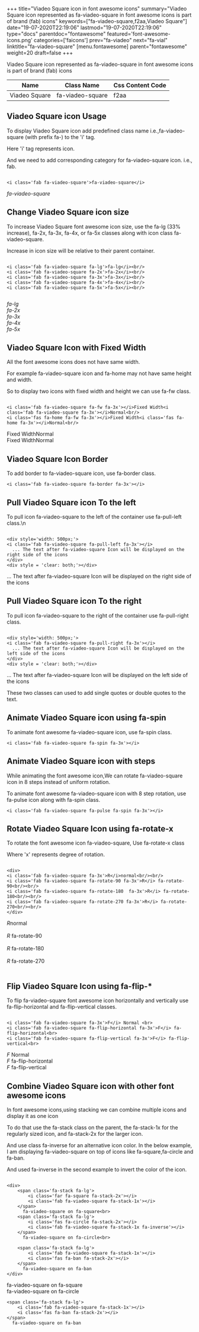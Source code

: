 +++
title="Viadeo Square icon in font awesome icons"
summary="Viadeo Square icon represented as fa-viadeo-square in font awesome icons is part of brand (fab) icons"
keywords=["fa-viadeo-square,f2aa,Viadeo Square"]
date="19-07-2020T22:19:06"
lastmod="19-07-2020T22:19:06"
type="docs"
parentdoc="fontawesome"
featured='font-awesome-icons.png'
categories=['faicons']
prev="fa-viadeo"
next="fa-vial"
linktitle="fa-viadeo-square"
[menu.fontawesome]
parent="fontawesome"
weight=20
draft=false
+++


Viadeo Square icon represented as fa-viadeo-square in font awesome icons is part of brand (fab) icons

<div class='table-responsive'><table class='table'><thead><tr><th>Name</th><th>Class Name</th><th>Css Content Code</th></tr></thead><tbody><tr><td>Viadeo Square</td><td>fa-viadeo-square</td><td>f2aa</td></tr></tbody></table></div>



## Viadeo Square icon Usage

To display Viadeo Square icon add predefined class name i.e.,fa-viadeo-square (with prefix fa-) to the 'i' tag.

Here 'i' tag represents icon.

And we need to add corresponding category for fa-viadeo-square icon. i.e., fab.


```

<i class='fab fa-viadeo-square'>fa-viadeo-square</i>
```

<i class='fab fa-viadeo-square'>fa-viadeo-square</i>




## Change Viadeo Square icon size
To increase Viadeo Square font awesome icon size, use the fa-lg (33% increase), fa-2x, fa-3x, fa-4x, or fa-5x classes along with icon class fa-viadeo-square.

Increase in icon size will be relative to their parent container. 

```

<i class='fab fa-viadeo-square fa-lg'>fa-lg</i><br/>
<i class='fab fa-viadeo-square fa-2x'>fa-2x</i><br/>
<i class='fab fa-viadeo-square fa-3x'>fa-3x</i><br/>
<i class='fab fa-viadeo-square fa-4x'>fa-4x</i><br/>
<i class='fab fa-viadeo-square fa-5x'>fa-5x</i><br/>
            
```

<i class='fab fa-viadeo-square fa-lg'>fa-lg</i><br/>
<i class='fab fa-viadeo-square fa-2x'>fa-2x</i><br/>
<i class='fab fa-viadeo-square fa-3x'>fa-3x</i><br/>
<i class='fab fa-viadeo-square fa-4x'>fa-4x</i><br/>
<i class='fab fa-viadeo-square fa-5x'>fa-5x</i><br/>
            



## Viadeo Square Icon with Fixed Width 

All the font awesome icons does not have same width.

For example fa-viadeo-square icon and fa-home may not have same height and width.

So to display two icons with fixed width and height we can use fa-fw class.


```

<i class='fab fa-viadeo-square fa-fw fa-3x'></i>Fixed Width<i class='fab fa-viadeo-square fa-3x'></i>Normal<br/>
<i class='fas fa-home fa-fw fa-3x'></i>Fixed Width<i class='fas fa-home fa-3x'></i>Normal<br/>
```

<i class='fab fa-viadeo-square fa-fw fa-3x'></i>Fixed Width<i class='fab fa-viadeo-square fa-3x'></i>Normal<br/>
<i class='fas fa-home fa-fw fa-3x'></i>Fixed Width<i class='fas fa-home fa-3x'></i>Normal<br/>



## Viadeo Square Icon Border 

To add border to fa-viadeo-square icon, use fa-border class.


```
<i class='fab fa-viadeo-square fa-border fa-3x'></i>

```
<i class='fab fa-viadeo-square fa-border fa-3x'></i>





## Pull Viadeo Square icon To the left

To pull icon fa-viadeo-square to the left of the container use fa-pull-left class.\n

```

<div style='width: 500px;'>
<i class='fab fa-viadeo-square fa-pull-left fa-3x'></i>
  ... The text after fa-viadeo-square Icon will be displayed on the right side of the icons
</div>
<div style = 'clear: both;'></div>
```

<div style='width: 500px;'>
<i class='fab fa-viadeo-square fa-pull-left fa-3x'></i>
  ... The text after fa-viadeo-square Icon will be displayed on the right side of the icons
</div>
<div style = 'clear: both;'></div>




## Pull Viadeo Square icon To the right
To pull icon fa-viadeo-square to the right of the container use fa-pull-right class.

```

<div style='width: 500px;'>
<i class='fab fa-viadeo-square fa-pull-right fa-3x'></i>
  ... The text after fa-viadeo-square Icon will be displayed on the left side of the icons
</div>
<div style = 'clear: both;'></div>
```

<div style='width: 500px;'>
<i class='fab fa-viadeo-square fa-pull-right fa-3x'></i>
  ... The text after fa-viadeo-square Icon will be displayed on the left side of the icons
</div>
<div style = 'clear: both;'></div>

These two classes can used to add single quotes or double quotes to the text.


## Animate Viadeo Square icon using fa-spin
To animate font awesome fa-viadeo-square icon, use fa-spin class.

```
<i class='fab fa-viadeo-square fa-spin fa-3x'></i>
```
<i class='fab fa-viadeo-square fa-spin fa-3x'></i>




## Animate Viadeo Square icon with steps
While animating the font awesome icon,We can rotate fa-viadeo-square icon in 8 steps instead of uniform rotation.

To animate font awesome fa-viadeo-square icon with 8 step rotation, use fa-pulse icon along with fa-spin class.


```
<i class='fab fa-viadeo-square fa-pulse fa-spin fa-3x'></i>

```
<i class='fab fa-viadeo-square fa-pulse fa-spin fa-3x'></i>





## Rotate Viadeo Square Icon using fa-rotate-x
To rotate the font awesome icon fa-viadeo-square, Use fa-rotate-x class

Where 'x' represents degree of rotation.


```

<div>
<i class='fab fa-viadeo-square fa-3x'>R</i>normal<br/><br/>
<i class='fab fa-viadeo-square fa-rotate-90 fa-3x'>R</i> fa-rotate-90<br/><br/> 
<i class='fab fa-viadeo-square fa-rotate-180  fa-3x'>R</i> fa-rotate-180<br/><br/> 
<i class='fab fa-viadeo-square fa-rotate-270 fa-3x'>R</i> fa-rotate-270<br/><br/>
</div>
```

<div>
<i class='fab fa-viadeo-square fa-3x'>R</i>normal<br/><br/>
<i class='fab fa-viadeo-square fa-rotate-90 fa-3x'>R</i> fa-rotate-90<br/><br/> 
<i class='fab fa-viadeo-square fa-rotate-180  fa-3x'>R</i> fa-rotate-180<br/><br/> 
<i class='fab fa-viadeo-square fa-rotate-270 fa-3x'>R</i> fa-rotate-270<br/><br/>
</div>




## Flip Viadeo Square Icon using fa-flip-*
To flip fa-viadeo-square font awesome icon horizontally and vertically use fa-flip-horizontal and fa-flip-vertical classes. 

```

<i class='fab fa-viadeo-square fa-3x'>F</i> Normal <br>
<i class='fab fa-viadeo-square fa-flip-horizontal fa-3x'>F</i> fa-flip-horizontal<br>
<i class='fab fa-viadeo-square fa-flip-vertical fa-3x'>F</i> fa-flip-vertical<br>
```

<i class='fab fa-viadeo-square fa-3x'>F</i> Normal <br>
<i class='fab fa-viadeo-square fa-flip-horizontal fa-3x'>F</i> fa-flip-horizontal<br>
<i class='fab fa-viadeo-square fa-flip-vertical fa-3x'>F</i> fa-flip-vertical<br>




## Combine Viadeo Square icon with other font awesome icons
In font awesome icons,using stacking we can combine multiple icons and display it as one icon 

To do that use the fa-stack class on the parent, the fa-stack-1x for the regularly sized icon, and fa-stack-2x for the larger icon.

And use class fa-inverse for an alternative icon color. 
In the below example, I am displaying fa-viadeo-square on top of icons like fa-square,fa-circle and fa-ban.

And used fa-inverse in the second example to invert the color of the icon.

```

<div>
    <span class='fa-stack fa-lg'>
        <i class='far fa-square fa-stack-2x'></i>
        <i class='fab fa-viadeo-square fa-stack-1x'></i>
    </span>
      fa-viadeo-square on fa-square<br>
    <span class='fa-stack fa-lg'>
        <i class='fas fa-circle fa-stack-2x'></i>
        <i class='fab fa-viadeo-square fa-stack-1x fa-inverse'></i>
    </span>
      fa-viadeo-square on fa-circle<br>

    <span class='fa-stack fa-lg'>
        <i class='fab fa-viadeo-square fa-stack-1x'></i>
        <i class='fas fa-ban fa-stack-2x'></i>
    </span>
      fa-viadeo-square on fa-ban
</div>
```

<div>
    <span class='fa-stack fa-lg'>
        <i class='far fa-square fa-stack-2x'></i>
        <i class='fab fa-viadeo-square fa-stack-1x'></i>
    </span>
      fa-viadeo-square on fa-square<br>
    <span class='fa-stack fa-lg'>
        <i class='fas fa-circle fa-stack-2x'></i>
        <i class='fab fa-viadeo-square fa-stack-1x fa-inverse'></i>
    </span>
      fa-viadeo-square on fa-circle<br>

    <span class='fa-stack fa-lg'>
        <i class='fab fa-viadeo-square fa-stack-1x'></i>
        <i class='fas fa-ban fa-stack-2x'></i>
    </span>
      fa-viadeo-square on fa-ban
</div>






